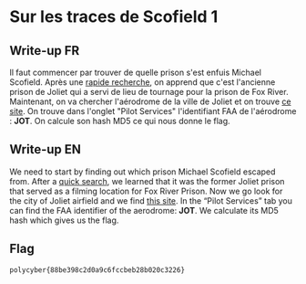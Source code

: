 # Sur les traces de Scofield 1

## Write-up FR

Il faut commencer par trouver de quelle prison s'est enfuis Michael Scofield. Après une [rapide recherche](https://fr.wikipedia.org/wiki/Prisons_de_Prison_Break#P%C3%A9nitencier_d'%C3%89tat_de_Fox_River_(Fox_River_State_Penitentiary)), on apprend que c'est l'ancienne prison de Joliet qui a servi de lieu de tournage pour la prison de Fox River.
Maintenant, on va chercher l'aérodrome de la ville de Joliet et on trouve [ce site](https://jolietpark.org/joliet-regional-airport). On trouve dans l'onglet "Pilot Services" l'identifiant FAA de l'aérodrome : **JOT**. On calcule son hash MD5 ce qui nous donne le flag.

## Write-up EN

We need to start by finding out which prison Michael Scofield escaped from. After a [quick search](https://en.wikipedia.org/wiki/Prison_Break#Filming), we learned that it was the former Joliet prison that served as a filming location for Fox River Prison.
Now we go look for the city of Joliet airfield and we find [this site](https://jolietpark.org/joliet-regional-airport). In the “Pilot Services” tab you can find the FAA identifier of the aerodrome: **JOT**. We calculate its MD5 hash which gives us the flag.

## Flag

`polycyber{88be398c2d0a9c6fccbeb28b020c3226}`

